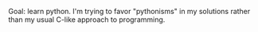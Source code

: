 Goal: learn python. I'm trying to favor "pythonisms" in my solutions rather than my usual C-like approach to programming.
